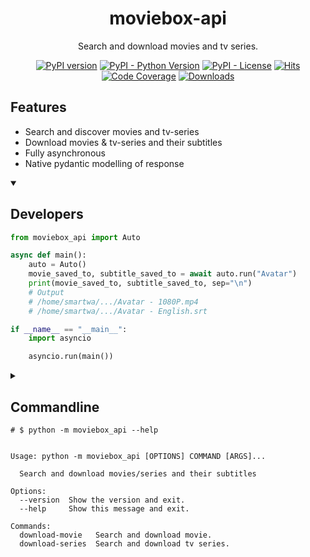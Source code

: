<div align="center">

# moviebox-api
Search and download movies and tv series.

[![PyPI version](https://badge.fury.io/py/moviebox-api.svg)](https://pypi.org/project/moviebox-api)
[![PyPI - Python Version](https://img.shields.io/pypi/pyversions/moviebox-api)](https://pypi.org/project/moviebox-api)
[![PyPI - License](https://img.shields.io/pypi/l/moviebox-api)](https://pypi.org/project/moviebox-api)
[![Hits](https://hits.sh/github.com/Almas-Ali/moviebox-api.svg?label=Total%20hits&logo=dotenv)](https://github.com/Almas-Ali/moviebox-api "Total hits")
[![Code Coverage](https://img.shields.io/codecov/c/github/Almas-Ali/moviebox-api)](https://codecov.io/gh/Almas-Ali/moviebox-api)
[![Downloads](https://pepy.tech/badge/moviebox-api)](https://pepy.tech/project/moviebox-api)
<!-- TODO: Add logo & wakatime-->
</div>

## Features

- Search and discover movies and tv-series
- Download movies & tv-series and their subtitles
- Fully asynchronous
- Native pydantic modelling of response

<details open>

<summary>

## Developers

</summary>

```python
from moviebox_api import Auto

async def main():
    auto = Auto()
    movie_saved_to, subtitle_saved_to = await auto.run("Avatar")
    print(movie_saved_to, subtitle_saved_to, sep="\n")
    # Output
    # /home/smartwa/.../Avatar - 1080P.mp4
    # /home/smartwa/.../Avatar - English.srt

if __name__ == "__main__":
    import asyncio

    asyncio.run(main())

```


</details>


<details>

<summary>

## Commandline

```
# $ python -m moviebox_api --help


Usage: python -m moviebox_api [OPTIONS] COMMAND [ARGS]...

  Search and download movies/series and their subtitles

Options:
  --version  Show the version and exit.
  --help     Show this message and exit.

Commands:
  download-movie   Search and download movie.
  download-series  Search and download tv series.

```

</summary>

<details>

<summary>

### Download Movie

```sh
$ python -m moviebox_api download-movie <Movie title>
# e.g python -m moviebox_api download-movie Avatar
```

</summary>

<details>

<summary>

```sh
$ python -m moviebox_api download-movie --help
```

</summary>

```sh
Usage: python -m moviebox_api download-movie [OPTIONS] TITLE

  Search and download movie.

Options:
  -q [WORST|BEST|360P|480P|720P|1080P]
                                  Media quality to be downloaded : BEST
  -d, --directory DIRECTORY       Directory for saving the movie to : PWD
  -x, --language TEXT             Subtitle language filter
  --caption / --no-caption        Download caption file. : True
  --caption-only                  Download caption file only and ignore movie
                                  : False
  -y, --yes                       Do not prompt for movie confirmation : False
  -h, --help                      Show this message and exit.

```

</details>

<details>

<summary>



</summary>

</details>

<details>

<summary>

### Download Series

```sh
$ python -m moviebox_api download-series <Series title> -s <season offset> -e <episode offset>
# e.g python -m moviebox_api download-movie Avatar -s 1 -e 1
```

</summary>

<details>

<summary>

```sh
$ python -m moviebox_api download-series --help
```

</summary>

```sh
Usage: python -m moviebox_api download-series [OPTIONS] TITLE

  Search and download tv series.

Options:
  -s, --season INTEGER RANGE      TV Series season filter  [1<=x<=1000;
                                  required]
  -e, --episode INTEGER RANGE     Episode offset of the tv-series season
                                  [1<=x<=1000; required]
  -l, --limit INTEGER RANGE       Total number of episodes to download in the
                                  season : 1  [1<=x<=1000]
  -q [WORST|BEST|360P|480P|720P|1080P]
                                  Media quality to be downloaded : BEST
  -d, --directory DIRECTORY       Directory for saving the movie to : PWD
  -x, --language TEXT             Subtitle language filter : English
  --caption / --no-caption        Download caption file : True
  --caption-only                  Download caption file only and ignore series
                                  : False
  -y, --yes                       Do not prompt for tv-series confirmation :
                                  False
  -h, --help                      Show this message and exit.

```

</details>

<details>

<summary>



</summary>

</details>

</details>


# Disclaimer

> "All videos and pictures on MovieBox are from the Internet, and their copyrights belong to the original creators. We only provide webpage services and do not store, record, or upload any content." - Moviebox as on *Sunday 13th, July 2025*

Long live Moviebox spirit